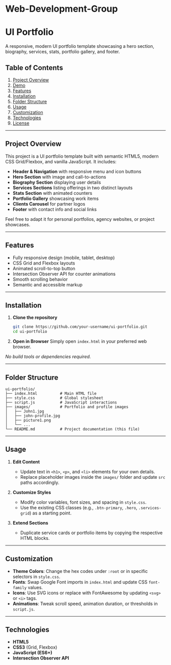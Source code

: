 # Web-Development-Group
# UI Portfolio

A responsive, modern UI portfolio template showcasing a hero section, biography, services, stats, portfolio gallery, and footer.

## Table of Contents

1. [Project Overview](#project-overview)
2. [Demo](#demo)
3. [Features](#features)
4. [Installation](#installation)
5. [Folder Structure](#folder-structure)
6. [Usage](#usage)
7. [Customization](#customization)
8. [Technologies](#technologies)
9. [License](#license)

---

## Project Overview

This project is a UI portfolio template built with semantic HTML5, modern CSS Grid/Flexbox, and vanilla JavaScript. It includes:

- **Header & Navigation** with responsive menu and icon buttons
- **Hero Section** with image and call-to-actions
- **Biography Section** displaying user details
- **Services Sections** listing offerings in two distinct layouts
- **Stats Section** with animated counters
- **Portfolio Gallery** showcasing work items
- **Clients Carousel** for partner logos
- **Footer** with contact info and social links

Feel free to adapt it for personal portfolios, agency websites, or project showcases.

---

## Features

- Fully responsive design (mobile, tablet, desktop)
- CSS Grid and Flexbox layouts
- Animated scroll-to-top button
- Intersection Observer API for counter animations
- Smooth scrolling behavior
- Semantic and accessible markup

---

## Installation

1. **Clone the repository**

   ```bash
   git clone https://github.com/your-username/ui-portfolio.git
   cd ui-portfolio
   ```

2. **Open in Browser**
   Simply open `index.html` in your preferred web browser.

*No build tools or dependencies required.*

---

## Folder Structure

```text
ui-portfolio/
├── index.html          # Main HTML file
├── style.css           # Global stylesheet
├── script.js           # JavaScript interactions
├── images/             # Portfolio and profile images
│   ├── John1.jpg
│   ├── john-profile.jpg
│   ├── picture1.png
│   └── ...
└── README.md           # Project documentation (this file)
```

---

## Usage

1. **Edit Content**

   - Update text in `<h1>`, `<p>`, and `<li>` elements for your own details.
   - Replace placeholder images inside the `images/` folder and update `src` paths accordingly.

2. **Customize Styles**

   - Modify color variables, font sizes, and spacing in `style.css`.
   - Use the existing CSS classes (e.g., `.btn-primary`, `.hero`, `.services-grid`) as a starting point.

3. **Extend Sections**

   - Duplicate service cards or portfolio items by copying the respective HTML blocks.

---

## Customization

- **Theme Colors**: Change the hex codes under `:root` or in specific selectors in `style.css`.
- **Fonts**: Swap Google Font imports in `index.html` and update CSS `font-family` values.
- **Icons**: Use SVG icons or replace with FontAwesome by updating `<svg>` or `<i>` tags.
- **Animations**: Tweak scroll speed, animation duration, or thresholds in `script.js`.

---

## Technologies

- **HTML5**
- **CSS3** (Grid, Flexbox)
- **JavaScript (ES6+)**
- **Intersection Observer API**

